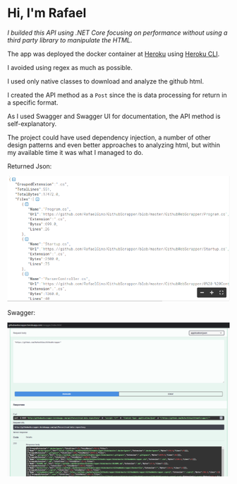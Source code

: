 # Hi, I'm Rafael 
*I builded this API using .NET Core focusing on performance without using a third party library to manipulate the HTML.*

The app was deployed the docker container at [Heroku](http://githubwebscrapper.herokuapp.com/swagger/index.html) using [Heroku CLI](https://devcenter.heroku.com/articles/heroku-cli).

I avoided using regex as much as possible.

I used only native classes to download and analyze the github html.

I created the API method as a `Post` since the is data processing for return in a specific format.

As I used Swagger and Swagger UI for documentation, the API method is self-explanatory.

The project could have used dependency injection, a number of other design patterns and even better approaches to analyzing html, but within my available time it was what I managed to do.

Returned Json:

![ReturnedJson ex](images/FormattedJson.png)

Swagger:

![Swagger ex](images/Swagger.png)
